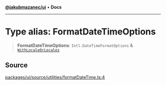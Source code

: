 [**@jakubmazanec/ui**](../README.md) • **Docs**

---

# Type alias: FormatDateTimeOptions

> **FormatDateTimeOptions**: `Intl.DateTimeFormatOptions` &
> [`WithLocaleOrLocales`](WithLocaleOrLocales.md)

## Source

[packages/ui/source/utilities/formatDateTime.ts:4](https://github.com/jakubmazanec/tools/blob/bb20df5276ddb119762948adc2cda520aef09f0f/packages/ui/source/utilities/formatDateTime.ts#L4)
